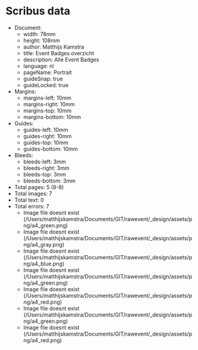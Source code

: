 # Scribus data

- Document:
	- width: 78mm
	- height: 108mm
	- author: Matthijs Kamstra
	- title: Event Badges overzicht
	- description: Alle Event Badges
	- language: nl
	- pageName: Portrait
	- guideSnap: true
	- guideLocked: true
- Margins:
	- margins-left: 10mm
	- margins-right: 10mm
	- margins-top: 10mm
	- margins-bottom: 10mm
- Guides:
	- guides-left: 10mm
	- guides-right: 10mm
	- guides-top: 10mm
	- guides-bottom: 10mm
- Bleeds:
	- bleeds-left: 3mm
	- bleeds-right: 3mm
	- bleeds-top: 3mm
	- bleeds-bottom: 3mm
- Total pages: 5 (8-8)
- Total images: 7
- Total text: 0
- Total errors: 7
	- Image file doesnt exist (/Users/matthijskamstra/Documents/GIT/rawevent/_design/assets/png/a4_green.png)
	- Image file doesnt exist (/Users/matthijskamstra/Documents/GIT/rawevent/_design/assets/png/a4_gray.png)
	- Image file doesnt exist (/Users/matthijskamstra/Documents/GIT/rawevent/_design/assets/png/a4_blue.png)
	- Image file doesnt exist (/Users/matthijskamstra/Documents/GIT/rawevent/_design/assets/png/a4_green.png)
	- Image file doesnt exist (/Users/matthijskamstra/Documents/GIT/rawevent/_design/assets/png/a4_red.png)
	- Image file doesnt exist (/Users/matthijskamstra/Documents/GIT/rawevent/_design/assets/png/a4_green.png)
	- Image file doesnt exist (/Users/matthijskamstra/Documents/GIT/rawevent/_design/assets/png/a4_red.png)
